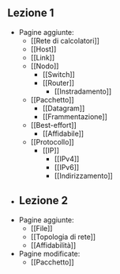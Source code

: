 ## Lezione 1
- Pagine aggiunte:
	- [[Rete di calcolatori]]
	- [[Host]]
	- [[Link]]
	- [[Nodo]]
		- [[Switch]]
		- [[Router]]
			- [[Instradamento]]
	- [[Pacchetto]]
		- [[Datagram]]
		- [[Frammentazione]]
	- [[Best-effort]]
		- [[Affidabile]]
	- [[Protocollo]]
		- [[IP]]
			- [[IPv4]]
			- [[IPv6]]
			- [[Indirizzamento]]
- ## Lezione 2
- Pagine aggiunte:
	- [[File]]
	- [[Topologia di rete]]
	- [[Affidabilità]]
- Pagine modificate:
	- [[Pacchetto]]